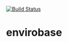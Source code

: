 [![Build Status](https://travis-ci.org/jentjr/envirobase.svg?branch=master)](https://travis-ci.org/jentjr/envirobase)
# envirobase
